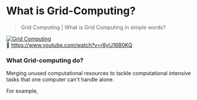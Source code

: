 # What is Grid-Computing?
> Grid Computing | What is Grid Computing in simple words?    
  
[![Grid Computing](https://img.youtube.com/vi/r8ylJ16B0KQ/0.jpg)](https://www.youtube.com/watch?v=r8ylJ16B0KQ)  
🔗 <a href='https://www.youtube.com/watch?v=r8ylJ16B0KQ'>https://www.youtube.com/watch?v=r8ylJ16B0KQ</a>


### What Grid-computing do? 
Merging unused computational resources to tackle computational intensive tasks that one computer can't handle alone.  

For example, 
